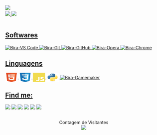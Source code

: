 <!--### My friends call me Bira 👋 -->

<div>
	<img src="https://readme-typing-svg.herokuapp.com/?color=Ufff&center=true&vCenter=true&multiline=true&width=500&height=100&lines=Hello+Everyone!;My+name+is+Erick%2C+but+my+friends+call+me+Bira;Im+studying+to+be+a+Python+developer.">
</div>

<div align: "center">
  <a href="https://github.com/BiraBalaZ">
  <img height="160em" src="https://github-readme-stats.vercel.app/api?username=birabalaz&show_icons=true&theme=dracula&include_all_commits=true&count_private=true&borders=false"/>
  <img height="160em" src="https://github-readme-stats.vercel.app/api/top-langs/?username=birabalaz&layout=compact&langs_count=8&theme=dracula&hide_&card_width=365"/>
</div>
  
  <div style="display: inline_block"><br>
  
  ## Softwares
  

  <!--<img align="center" alt="Bira-SonyVegas" height="30" width="30"  src="https://user-images.githubusercontent.com/85596186/197551413-db533b4a-ca13-465b-8e84-eede970f1808.png" /> -->
  <img align="center" alt="Bira-VS Code" height="30" width="40"  src="https://cdn.jsdelivr.net/gh/devicons/devicon/icons/vscode/vscode-original.svg" />
  <img align="center" alt="Bira-Git"     height="30" width="40"  src="https://cdn.jsdelivr.net/gh/devicons/devicon/icons/git/git-original.svg" />
  <img align="center" alt="Bira-GitHub"  height="30" width="30" src="https://user-images.githubusercontent.com/85596186/197550500-e095478b-f97b-43d1-9df1-02718e3ba928.png" />
  <img align="center" alt="Bira-Opera"   height="30"   width="40"  src="https://cdn.jsdelivr.net/gh/devicons/devicon/icons/opera/opera-original.svg"/>
  <img align="center" alt="Bira-Chrome"  height="30"   width="40"  src="https://cdn.jsdelivr.net/gh/devicons/devicon/icons/chrome/chrome-original.svg"/>
  <!--<img align="center" alt="Bira-Linux"  height="30"   width="40" src="https://cdn.jsdelivr.net/gh/devicons/devicon/icons/linux/linux-original.svg" />
  <img align="center" alt="Bira-MySQL" height="30" width="40"  src="https://cdn.jsdelivr.net/gh/devicons/devicon/icons/mysql/mysql-original-wordmark.svg">-->
 
 ## Linguagens
 
  <img align="center" alt="Bira-HTML" height="30" width="40" src="https://raw.githubusercontent.com/devicons/devicon/master/icons/html5/html5-original.svg">
  <img align="center" alt="Bira-CSS" height="30" width="40" src="https://raw.githubusercontent.com/devicons/devicon/master/icons/css3/css3-original.svg">
  <img align="center" alt="Bira-Js" height="30" width="40" src="https://raw.githubusercontent.com/devicons/devicon/master/icons/javascript/javascript-plain.svg">
  <!--<img align="center" alt="Bira-TypeScript" height="30" width="40" src="https://cdn.jsdelivr.net/gh/devicons/devicon/icons/typescript/typescript-original.svg" />-->
  <!--<img align="center" alt="Bira-Lua" height="30" width="40" src="https://cdn.jsdelivr.net/gh/devicons/devicon/icons/lua/lua-original.svg" />-->
	
  <!--<img align="center" alt="Bira-C" height="30" width="40" src="https://raw.githubusercontent.com/devicons/devicon/master/icons/c/c-original.svg">-->
  <!--<img align="center" alt="Bira-C#" height="30" width="40"  src="https://cdn.jsdelivr.net/gh/devicons/devicon/icons/csharp/csharp-original.svg">-->
  <!--<img align="center" alt="Bira-Ruby" height="30" width="40" src="https://raw.githubusercontent.com/devicons/devicon/master/icons/ruby/ruby-original.svg">-->
  <img align="center" alt="Bira-Python" height="30" width="40" src="https://raw.githubusercontent.com/devicons/devicon/master/icons/python/python-original.svg">
  <img align="center" alt="Bira-Gamemaker" height="30" width="40" src="https://coal.gamemaker.io/sites/5d75794b3c84c70006700381/theme/images/svg/logomark.svg">
  <!--<img align="center" alt="Bira-Java" height="30" width="40"  src="https://cdn.jsdelivr.net/gh/devicons/devicon/icons/java/java-original.svg">-->
</div>
  
  ## Find me:
  
<div>
	<a target="_blank" href= "https://linktr.ee/birabalaz"> <img src="https://img.shields.io/badge/linktree-39E09B?style=for-the-badge&logo=linktree&logoColor=white"></a>
	<a target="_blank" href= "https://www.instagram.com/eriick.monteiro/"> <img src="https://img.shields.io/badge/-Instagram-%23E4405F?style=for-the-badge&logo=instagram&logoColor=white"></a>
	<a target="_blank" href= "https://birabalaz.itch.io/"> <img src="https://img.shields.io/badge/Itch.io-FA5C5C?style=for-the-badge&logo=itchdotio&logoColor=white"></a>
	<a target="_blank" href= "https://www.linkedin.com/in/erick-monteiro-anjos-328b351b6/"> <img src="https://img.shields.io/badge/-LinkedIn-%230077B5?style=for-the-badge&logo=linkedin&logoColor=white"></a>
	<a target="_blank" href= "https://www.reddit.com/user/BiraBalaZ"> <img src="https://img.shields.io/badge/Reddit-FF4500?style=for-the-badge&logo=reddit&logoColor=white=for-the-badge&logo=gmail&logoColor=white"></a>
	<a target="_blank" href= "https://www.buymeacoffee.com/erickmonteiro"> <img src="https://img.shields.io/badge/Buy%20Me%20a%20Coffee-yellow?style=for-the-badge&logo=buy-me-a-coffe&logoColor=black=for-the-badge&logo=gmail&logoColor=black"></a>	
</div>

##

<p align="center"> 
  Contagem de Visitantes<br>
  <img src="https://profile-counter.glitch.me/birabalaz/count.svg" />
</p>
